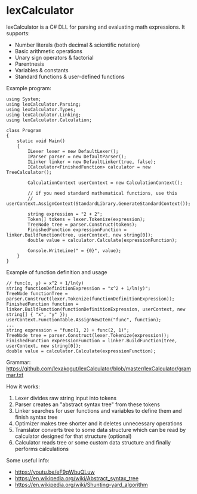 # lexCalculator

lexCalculator is a C# DLL for parsing and evaluating math expressions. 
It supports:
  * Number literals (both decimal & scientific notation)
  * Basic arithmetic operations
  * Unary sign operators & factorial
  * Parentnesis
  * Variables & constants
  * Standard functions & user-defined functions
  
Example program:
```
using System;
using lexCalculator.Parsing;
using lexCalculator.Types;
using lexCalculator.Linking;
using lexCalculator.Calculation;

class Program
{
    static void Main()
    {
        ILexer lexer = new DefaultLexer();
        IParser parser = new DefaultParser();
        ILinker linker = new DefaultLinker(true, false);
        ICalculator<FinishedFunction> calculator = new TreeCalculator();
   
        CalculationContext userContext = new CalculationContext();
  
        // if you need standard mathematical functions, use this
        // userContext.AssignContext(StandardLibrary.GenerateStandardContext());
    
        string expression = "2 + 2";
        Token[] tokens = lexer.Tokenize(expression);
        TreeNode tree = parser.Construct(tokens);
        FinishedFunction expressionFunction = linker.BuildFunction(tree, userContext, new string[0]);
        double value = calculator.Calculate(expressionFunction);
   
        Console.WriteLine(" = {0}", value);
    }
}
```

Example of function definition and usage
```
// func(x, y) = x^2 + 1/ln(y)
string functionDefinitionExpression = "x^2 + 1/ln(y)";
TreeNode functionTree = parser.Construct(lexer.Tokenize(functionDefinitionExpression));
FinishedFunction function = linker.BuildFunction(functionDefinitionExpression, userContext, new string[] { "x", "y" });
userContext.FunctionTable.AssignNewItem("func", function);
...   
string expression = "func(1, 2) + func(2, 1)";
TreeNode tree = parser.Construct(lexer.Tokenize(expression));
FinishedFunction expressionFunction = linker.BuildFunction(tree, userContext, new string[0]);
double value = calculator.Calculate(expressionFunction);
```
  
Grammar: https://github.com/lexakogut/lexCalculator/blob/master/lexCalculator/grammar.txt

How it works:
  1. Lexer divides raw string input into tokens
  2. Parser creates an "abstract syntax tree" from these tokens
  3. Linker searches for user functions and variables to define them and finish syntax tree
  4. Optimizer makes tree shorter and it deletes unnecessary operations
  5. Translator converts tree to some data structure which can be read by calculator designed for that structure (optional)
  6. Calculator reads tree or some custom data structure and finally performs calculations

Some useful info:
  - https://youtu.be/eF9qWbuQLuw
  - https://en.wikipedia.org/wiki/Abstract_syntax_tree
  - https://en.wikipedia.org/wiki/Shunting-yard_algorithm
